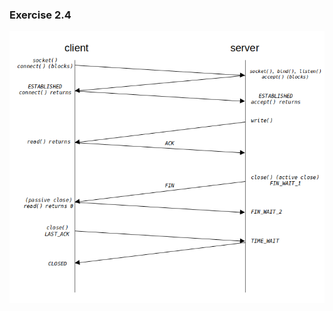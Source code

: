 ### Exercise 2.4

![diagram](https://github.com/jonathantorres/bookshelf/blob/master/unp/img/2.4.png)
